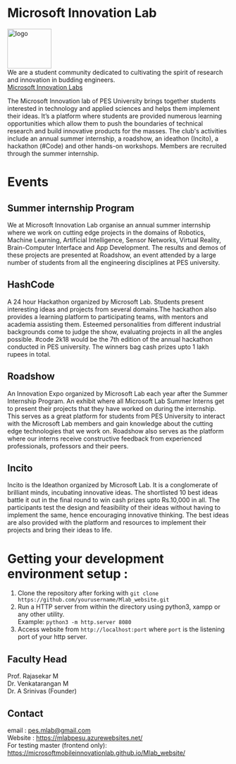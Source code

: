 # Microsoft Innovation Lab

<img src="images/Mlab_logo_black.jpg" alt="logo" width="100px" height="90px"><br/>
 We are a student community dedicated to cultivating the spirit of research and innovation in budding engineers.<br/>
[Microsoft Innovation Labs](https://mlabpesu.azurewebsites.net/)

The Microsoft Innovation lab of PES University brings together students interested in technology and applied sciences and helps them implement their ideas. It’s a platform where students are provided numerous learning opportunities which allow them to push the boundaries of technical research and build innovative products for the masses. The club's activities include an annual summer internship, a roadshow, an ideathon (Incito), a hackathon (#Code) and other hands-on workshops. Members are recruited through the summer internship.

# Events

Summer internship Program
---
We at Microsoft Innovation Lab organise an annual summer internship where we work on cutting edge projects in the domains of Robotics, Machine Learning, Artificial Intelligence, Sensor Networks, Virtual Reality, Brain-Computer Interface and App Development. The results and demos of these projects are presented at Roadshow, an event attended by a large number of students from all the engineering disciplines at PES university.


HashCode
-----
A 24 hour Hackathon organized by Microsoft Lab. Students present interesting ideas and projects from several domains.The hackathon also provides a learning platform to participating teams, with mentors and academia assisting them. Esteemed personalities from different industrial backgrounds come to judge the show, evaluating projects in all the angles possible. #code 2k18 would be the 7th edition of the annual hackathon conducted in PES university. The winners bag cash prizes upto 1 lakh rupees in total.


Roadshow
-----
An Innovation Expo organized by Microsoft Lab each year after the Summer Internship Program. An exhibit where all Microsoft Lab Summer Interns get to present their projects that they have worked on during the internship. This serves as a great platform for students from PES University to interact with the Microsoft Lab members and gain knowledge about the cutting edge technologies that we work on. Roadshow also serves as the platform where our interns receive constructive feedback from experienced professionals, professors and their peers.


Incito
-----
Incito is the Ideathon organized by Microsoft Lab. It is a conglomerate of brilliant minds, incubating innovative ideas. The shortlisted 10 best ideas battle it out in the final round to win cash prizes upto Rs.10,000 in all. The participants test the design and feasibility of their ideas without having to implement the same, hence encouraging innovative thinking. The best ideas are also provided with the platform and resources to implement their projects and bring their ideas to life.

# Getting your development environment setup :

1. Clone the repository after forking with `git clone https://github.com/yourusername/Mlab_website.git`
2. Run a HTTP server from within the directory using python3, xampp or any other utility.\
Example: ```python3 -m http.server 8080```
3. Access website from `http://localhost:port` where `port` is the listening port of your http server.

Faculty Head
-----
Prof. Rajasekar M <br/>
Dr. Venkatarangan M <br/>
Dr. A Srinivas (Founder) <br/>

Contact
-----
email : pes.mlab@gmail.com <br/>
Website : https://mlabpesu.azurewebsites.net/ <br/>
For testing master (frontend only): https://microsoftmobileinnovationlab.github.io/Mlab_website/
